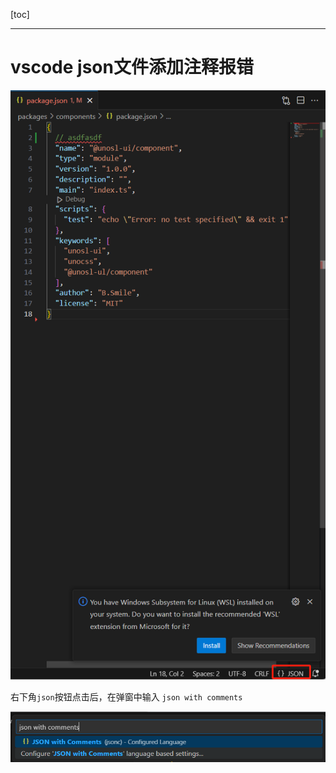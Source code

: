[toc]

---

# vscode json文件添加注释报错

![1717730884669](vscode-问题记录.assets/1717730884669.png)

右下角`json`按钮点击后，在弹窗中输入 `json with comments`

![1717730942971](vscode-问题记录.assets/1717730942971.png)


